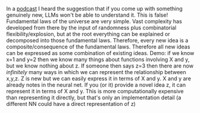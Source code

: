 In a [podcast](https://api.substack.com/feed/podcast/159586076/d1f1228cbf08f0ea55931b0b89621f71.mp3?token=a8fcb067-5ab6-4b31-b21e-06c5413d78a2) I heard the suggestion that if you come up with something genuinely new, LLMs won't be able to understand it. This is false!
Fundamental laws of the universe are very simple. Vast complexity has developed from there by the input of randomness plus combinatorial flexibility/explosion, but at the root everything can be explained or decomposed into those fundamental laws. Therefore, every new idea is a composite/consequence of the fundamental laws.
Therefore all new ideas can be expressed as some combination of existing ideas.
Demo: if we know x=1 and y=2 then we know many things about functions involving X and y, but we know nothing about z. If someone then says z=3 then there are now *infinitely* many ways in which we can represent the relationship between x,y,z. Z is new but we can easily express it in terms of X and y.
X and y are already notes in the neural net. If you (or it) provide a novel idea z, it can represent it in terms of X and y. This is more computationally expensive than representing it directly, but that's only an implementation detail (a different NN could have a direct representation of z)


